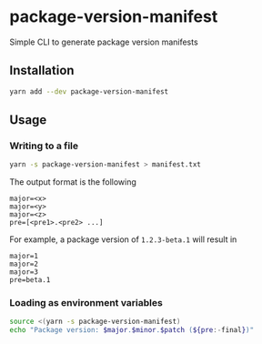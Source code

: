 # package-version-manifest

Simple CLI to generate package version manifests

## Installation

```sh
yarn add --dev package-version-manifest
```

## Usage

### Writing to a file

```sh
yarn -s package-version-manifest > manifest.txt
```

The output format is the following

```
major=<x>
major=<y>
major=<z>
pre=[<pre1>.<pre2> ...]
```

For example, a package version of `1.2.3-beta.1` will result in

```
major=1
major=2
major=3
pre=beta.1
```

### Loading as environment variables

```sh
source <(yarn -s package-version-manifest)
echo "Package version: $major.$minor.$patch (${pre:-final})"
```